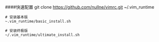 ####快速配置
	git clone https://github.com/nullne/vimrc.git ~/.vim_runtime
	
	# 安装基本版
	~.vim_runtime/basic_install.sh
	
	# 安装终极版
	~/.vim_runtime/ultimate_install.sh
